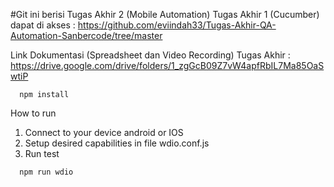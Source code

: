 #Git ini berisi Tugas Akhir 2 (Mobile Automation)
Tugas Akhir 1 (Cucumber) dapat di akses : https://github.com/eviindah33/Tugas-Akhir-QA-Automation-Sanbercode/tree/master

Link Dokumentasi (Spreadsheet dan Video Recording) Tugas Akhir : https://drive.google.com/drive/folders/1_zgGcB09Z7vW4apfRbIL7Ma85OaSwtiP



```
  npm install
```

How to run
1. Connect to your device android or IOS
2. Setup desired capabilities in file wdio.conf.js
3. Run test
```
  npm run wdio
```
